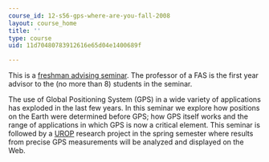 ```yaml
---
course_id: 12-s56-gps-where-are-you-fall-2008
layout: course_home
title: ''
type: course
uid: 11d70480783912616e65d04e1400689f

---
```

This is a [freshman advising seminar](https://firstyear.mit.edu/office-first-year/first-year-advising/advising-options). The professor of a FAS is the first year advisor to the (no more than 8) students in the seminar.

The use of Global Positioning System (GPS) in a wide variety of applications has exploded in the last few years. In this seminar we explore how positions on the Earth were determined before GPS; how GPS itself works and the range of applications in which GPS is now a critical element. This seminar is followed by a [UROP](http://web.mit.edu/urop/) research project in the spring semester where results from precise GPS measurements will be analyzed and displayed on the Web.
